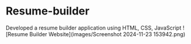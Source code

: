 # Resume-builder
Developed a resume builder application using HTML, CSS, JavaScript
 ![Resume Builder Website](images/Screenshot 2024-11-23 153942.png) 
